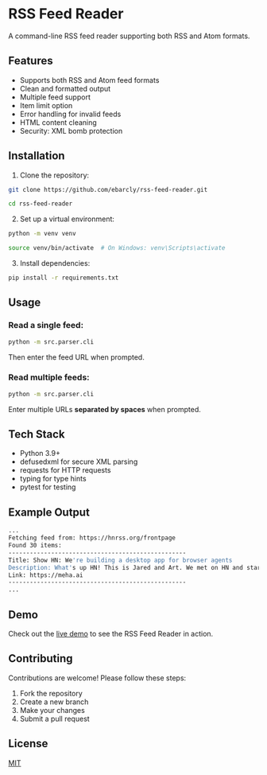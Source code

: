 # RSS Feed Reader

A command-line RSS feed reader supporting both RSS and Atom formats.

## Features

- Supports both RSS and Atom feed formats
- Clean and formatted output
- Multiple feed support
- Item limit option
- Error handling for invalid feeds
- HTML content cleaning
- Security: XML bomb protection

## Installation

1. Clone the repository:

```bash
git clone https://github.com/ebarcly/rss-feed-reader.git

cd rss-feed-reader
```

2. Set up a virtual environment:

```bash
python -m venv venv

source venv/bin/activate  # On Windows: venv\Scripts\activate
```

3. Install dependencies:

```bash
pip install -r requirements.txt
```

## Usage

### Read a single feed:

```bash
python -m src.parser.cli
```

Then enter the feed URL when prompted.

### Read multiple feeds:

```bash
python -m src.parser.cli
```

Enter multiple URLs **separated by spaces** when prompted.

## Tech Stack

- Python 3.9+
- defusedxml for secure XML parsing
- requests for HTTP requests
- typing for type hints
- pytest for testing

## Example Output

```bash
...
Fetching feed from: https://hnrss.org/frontpage
Found 30 items:
--------------------------------------------------
Title: Show HN: We're building a desktop app for browser agents
Description: What's up HN! This is Jared and Art. We met on HN and started building together...
Link: https://meha.ai
--------------------------------------------------
...
```

## Demo

Check out the [live demo](https://screen.studio/share/vDNeo9iv) to see the RSS Feed Reader in action.

## Contributing

Contributions are welcome! Please follow these steps:

1. Fork the repository
2. Create a new branch
3. Make your changes
4. Submit a pull request

## License

[MIT](https://github.com/ebarcly/rss-feed-reader/blob/main/LICENSE)

